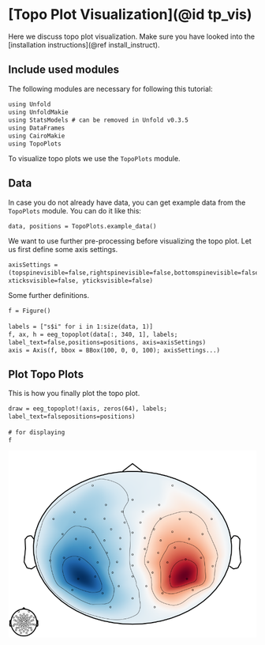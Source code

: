 # [Topo Plot Visualization](@id tp_vis)

Here we discuss topo plot visualization. 
Make sure you have looked into the [installation instructions](@ref install_instruct).

## Include used modules
The following modules are necessary for following this tutorial:
```
using Unfold
using UnfoldMakie
using StatsModels # can be removed in Unfold v0.3.5
using DataFrames
using CairoMakie
using TopoPlots
```
To visualize topo plots we use the `TopoPlots` module.

## Data
In case you do not already have data, you can get example data from the `TopoPlots` module. 
You can do it like this:
```
data, positions = TopoPlots.example_data()
```

We want to use further pre-processing before visualizing the topo plot.
Let us first define some axis settings.
```
axisSettings = (topspinevisible=false,rightspinevisible=false,bottomspinevisible=false,leftspinevisible=false,xgridvisible=false,ygridvisible=false,xticklabelsvisible=false,yticklabelsvisible=false, xticksvisible=false, yticksvisible=false)
```
Some further definitions.
```
f = Figure()

labels = ["s$i" for i in 1:size(data, 1)]
f, ax, h = eeg_topoplot(data[:, 340, 1], labels; label_text=false,positions=positions, axis=axisSettings)
axis = Axis(f, bbox = BBox(100, 0, 0, 100); axisSettings...)
```

## Plot Topo Plots

This is how you finally plot the topo plot.
```
draw = eeg_topoplot!(axis, zeros(64), labels; label_text=falsepositions=positions)

# for displaying
f
```

![Default Topo Plot](../images/topo_plot_default.png)